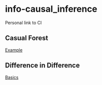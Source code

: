 # info-causal_inference

Personal link to CI

## Casual Forest 

[Example](https://towardsdatascience.com/causal-machine-learning-for-econometrics-causal-forests-5ab3aec825a7)

## Difference in Difference 

[Basics](https://medium.com/eatpredlove/regression-difference-in-differences-208c2e787fd2)
